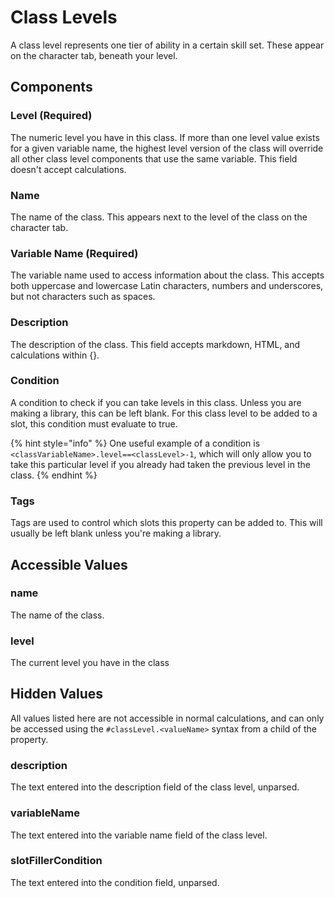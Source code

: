 # Class Levels

A class level represents one tier of ability in a certain skill set. These appear on the character tab, beneath your level.

## Components

### Level \(Required\)

The numeric level you have in this class. If more than one level value exists for a given variable name, the highest level version of the class will override all other class level components that use the same variable. This field doesn't accept calculations.

### Name

The name of the class. This appears next to the level of the class on the character tab.

### Variable Name \(Required\)

The variable name used to access information about the class. This accepts both uppercase and lowercase Latin characters, numbers and underscores, but not characters such as spaces.

### Description

The description of the class. This field accepts markdown, HTML, and calculations within {}.

### Condition

A condition to check if you can take levels in this class. Unless you are making a library, this can be left blank. For this class level to be added to a slot, this condition must evaluate to true.

{% hint style="info" %} One useful example of a condition is `<classVariableName>.level==<classLevel>-1`, which will only allow you to take this particular level if you already had taken the previous level in the class. {% endhint %}

### Tags

Tags are used to control which slots this property can be added to. This will usually be left blank unless you're making a library.

## Accessible Values

### name

The name of the class.

### level

The current level you have in the class

## Hidden Values

All values listed here are not accessible in normal calculations, and can only be accessed using the `#classLevel.<valueName>` syntax from a child of the property.

### description

The text entered into the description field of the class level, unparsed.

### variableName

The text entered into the variable name field of the class level.

### slotFillerCondition

The text entered into the condition field, unparsed.

